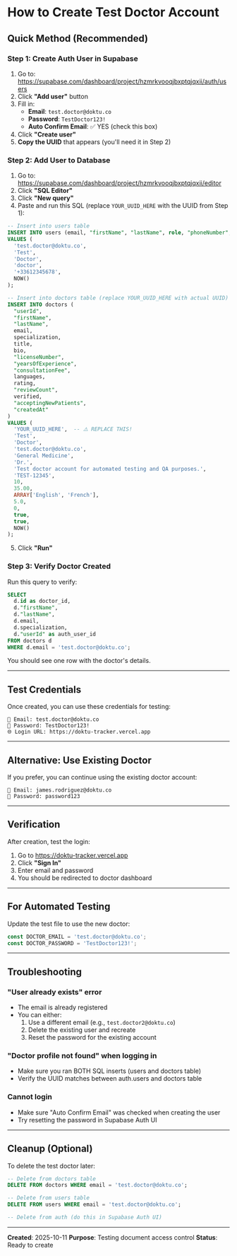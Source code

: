 # How to Create Test Doctor Account

## Quick Method (Recommended)

### Step 1: Create Auth User in Supabase
1. Go to: https://supabase.com/dashboard/project/hzmrkvooqjbxptqjqxii/auth/users
2. Click **"Add user"** button
3. Fill in:
   - **Email**: `test.doctor@doktu.co`
   - **Password**: `TestDoctor123!`
   - **Auto Confirm Email**: ✅ YES (check this box)
4. Click **"Create user"**
5. **Copy the UUID** that appears (you'll need it in Step 2)

### Step 2: Add User to Database
1. Go to: https://supabase.com/dashboard/project/hzmrkvooqjbxptqjqxii/editor
2. Click **"SQL Editor"**
3. Click **"New query"**
4. Paste and run this SQL (replace `YOUR_UUID_HERE` with the UUID from Step 1):

```sql
-- Insert into users table
INSERT INTO users (email, "firstName", "lastName", role, "phoneNumber", "createdAt")
VALUES (
  'test.doctor@doktu.co',
  'Test',
  'Doctor',
  'doctor',
  '+33612345678',
  NOW()
);

-- Insert into doctors table (replace YOUR_UUID_HERE with actual UUID)
INSERT INTO doctors (
  "userId",
  "firstName",
  "lastName",
  email,
  specialization,
  title,
  bio,
  "licenseNumber",
  "yearsOfExperience",
  "consultationFee",
  languages,
  rating,
  "reviewCount",
  verified,
  "acceptingNewPatients",
  "createdAt"
)
VALUES (
  'YOUR_UUID_HERE',  -- ⚠️ REPLACE THIS!
  'Test',
  'Doctor',
  'test.doctor@doktu.co',
  'General Medicine',
  'Dr.',
  'Test doctor account for automated testing and QA purposes.',
  'TEST-12345',
  10,
  35.00,
  ARRAY['English', 'French'],
  5.0,
  0,
  true,
  true,
  NOW()
);
```

5. Click **"Run"**

### Step 3: Verify Doctor Created
Run this query to verify:

```sql
SELECT
  d.id as doctor_id,
  d."firstName",
  d."lastName",
  d.email,
  d.specialization,
  d."userId" as auth_user_id
FROM doctors d
WHERE d.email = 'test.doctor@doktu.co';
```

You should see one row with the doctor's details.

---

## Test Credentials

Once created, you can use these credentials for testing:

```
📧 Email: test.doctor@doktu.co
🔑 Password: TestDoctor123!
🌐 Login URL: https://doktu-tracker.vercel.app
```

---

## Alternative: Use Existing Doctor

If you prefer, you can continue using the existing doctor account:

```
📧 Email: james.rodriguez@doktu.co
🔑 Password: password123
```

---

## Verification

After creation, test the login:

1. Go to https://doktu-tracker.vercel.app
2. Click **"Sign In"**
3. Enter email and password
4. You should be redirected to doctor dashboard

---

## For Automated Testing

Update the test file to use the new doctor:

```typescript
const DOCTOR_EMAIL = 'test.doctor@doktu.co';
const DOCTOR_PASSWORD = 'TestDoctor123!';
```

---

## Troubleshooting

### "User already exists" error
- The email is already registered
- You can either:
  1. Use a different email (e.g., `test.doctor2@doktu.co`)
  2. Delete the existing user and recreate
  3. Reset the password for the existing account

### "Doctor profile not found" when logging in
- Make sure you ran BOTH SQL inserts (users and doctors table)
- Verify the UUID matches between auth.users and doctors table

### Cannot login
- Make sure "Auto Confirm Email" was checked when creating the user
- Try resetting the password in Supabase Auth UI

---

## Cleanup (Optional)

To delete the test doctor later:

```sql
-- Delete from doctors table
DELETE FROM doctors WHERE email = 'test.doctor@doktu.co';

-- Delete from users table
DELETE FROM users WHERE email = 'test.doctor@doktu.co';

-- Delete from auth (do this in Supabase Auth UI)
```

---

**Created**: 2025-10-11
**Purpose**: Testing document access control
**Status**: Ready to create
